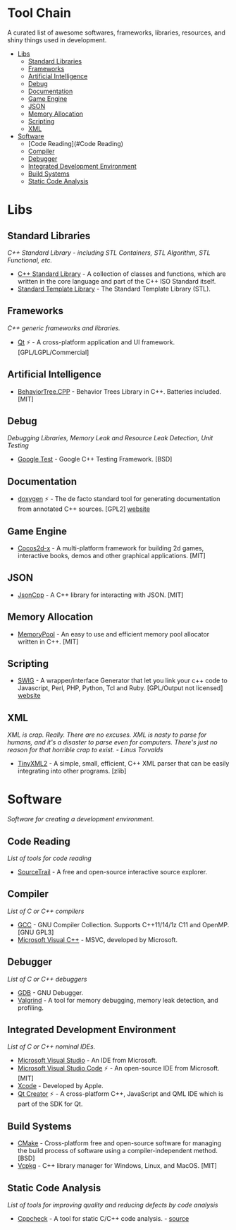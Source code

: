 # Tool Chain
A curated list of awesome softwares, frameworks, libraries, resources, and shiny things used in development.

- [Libs](#Libs)
	- [Standard Libraries](#standard-libraries)
	- [Frameworks](#frameworks)
	- [Artificial Intelligence](#artificial-intelligence)
	- [Debug](#debug)
	- [Documentation](#documentation)
	- [Game Engine](#game-engine)
	- [JSON](#json)
	- [Memory Allocation](#memory-allocation)
	- [Scripting](#scripting)
	- [XML](#xml)
- [Software](#software)
	- [Code Reading](#Code Reading)
	- [Compiler](#compiler)
	- [Debugger](#debugger)
	- [Integrated Development Environment](#integrated-development-environment)
	- [Build Systems](#build-systems)
	- [Static Code Analysis](#static-code-analysis)

# Libs

## Standard Libraries
*C++ Standard Library - including STL Containers, STL Algorithm, STL Functional, etc.*

* [C++ Standard Library](https://en.wikipedia.org/wiki/C%2B%2B_Standard_Library) - A collection of classes and functions, which are written in the core language and part of the C++ ISO Standard itself.
* [Standard Template Library](https://en.wikipedia.org/wiki/Standard_Template_Library) - The Standard Template Library (STL).

## Frameworks
*C++ generic frameworks and libraries.*

* [Qt](https://www.qt.io/download-open-source/) :zap: - A cross-platform application and UI framework. [GPL/LGPL/Commercial]

## Artificial Intelligence

* [BehaviorTree.CPP](https://github.com/BehaviorTree/BehaviorTree.CPP.git) - Behavior Trees Library in C++. Batteries included. [MIT]

## Debug
*Debugging Libraries, Memory Leak and Resource Leak Detection, Unit Testing*

* [Google Test](https://github.com/google/googletest) - Google C++ Testing Framework. [BSD]

## Documentation

* [doxygen](https://github.com/doxygen/doxygen) :zap: - The de facto standard tool for generating documentation from annotated C++ sources. [GPL2] [website](https://www.doxygen.org)

## Game Engine

* [Cocos2d-x](http://www.cocos2d-x.org/) - A multi-platform framework for building 2d games, interactive books, demos and other graphical applications. [MIT]

## JSON

* [JsonCpp](https://github.com/open-source-parsers/jsoncpp) - A C++ library for interacting with JSON. [MIT]

## Memory Allocation

* [MemoryPool](https://github.com/cacay/MemoryPool.git) - An easy to use and efficient memory pool allocator written in C++. [MIT]

## Scripting

* [SWIG](https://github.com/swig/swig) - A wrapper/interface Generator that let you link your c++ code to Javascript, Perl, PHP, Python, Tcl and Ruby. [GPL/Output not licensed] [website](http://www.swig.org/)

## XML
*XML is crap. Really. There are no excuses. XML is nasty to parse for humans, and it's a disaster to parse even for computers. There's just no reason for that horrible crap to exist. - Linus Torvalds*

* [TinyXML2](https://github.com/leethomason/tinyxml2) - A simple, small, efficient, C++ XML parser that can be easily integrating into other programs. [zlib]



# Software
*Software for creating a development environment.*

## Code Reading
*List of tools for code reading*

* [SourceTrail](https://github.com/CoatiSoftware/Sourcetrail) - A free and open-source interactive source explorer.

## Compiler
*List of C or C++ compilers*

* [GCC](https://gcc.gnu.org/) - GNU Compiler Collection. Supports C++11/14/1z C11 and OpenMP. [GNU GPL3]
* [Microsoft Visual C++](https://docs.microsoft.com/en-us/cpp/dotnet/dotnet-programming-with-cpp-cli-visual-cpp?view=msvc-160) - MSVC, developed by Microsoft.

## Debugger
*List of C or C++ debuggers*

* [GDB](https://www.gnu.org/software/gdb/) - GNU Debugger.
* [Valgrind](http://valgrind.org/) - A tool for memory debugging, memory leak detection, and profiling.

## Integrated Development Environment
*List of C or C++ nominal IDEs.*

* [Microsoft Visual Studio](https://www.visualstudio.com/) - An IDE from Microsoft.
* [Microsoft Visual Studio Code](https://code.visualstudio.com/) :zap: - An open-source IDE from Microsoft. [MIT]
* [Xcode](https://developer.apple.com/xcode/) - Developed by Apple.
* [Qt Creator](http://www.qt.io/developers/) :zap: - A cross-platform C++, JavaScript and QML IDE which is part of the SDK for Qt.

## Build Systems

* [CMake](https://cmake.org/) - Cross-platform free and open-source software for managing the build process of software using a compiler-independent method. [BSD]
* [Vcpkg](https://github.com/microsoft/vcpkg) - C++ library manager for Windows, Linux, and MacOS. [MIT]

## Static Code Analysis
*List of tools for improving quality and reducing defects by code analysis*

* [Cppcheck](http://cppcheck.sourceforge.net/) - A tool for static C/C++ code analysis. - [source](https://github.com/danmar/cppcheck)
